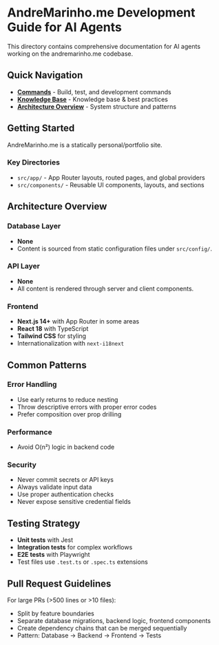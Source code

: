 # AndreMarinho.me Development Guide for AI Agents

This directory contains comprehensive documentation for AI agents working on the andremarinho.me codebase.

## Quick Navigation

- **[Commands](commands.md)** - Build, test, and development commands
- **[Knowledge Base](knowledge-base.md)** - Knowledge base & best practices
- **[Architecture Overview](#architecture-overview)** - System structure and patterns

## Getting Started

AndreMarinho.me is a statically personal/portfolio site.

### Key Directories

- `src/app/` - App Router layouts, routed pages, and global providers
- `src/components/` - Reusable UI components, layouts, and sections

## Architecture Overview

### Database Layer

- **None**
- Content is sourced from static configuration files under `src/config/`.

### API Layer

- **None**
- All content is rendered through server and client components.

### Frontend

- **Next.js 14+** with App Router in some areas
- **React 18** with TypeScript
- **Tailwind CSS** for styling
- Internationalization with `next-i18next`

## Common Patterns

### Error Handling

- Use early returns to reduce nesting
- Throw descriptive errors with proper error codes
- Prefer composition over prop drilling

### Performance

- Avoid O(n²) logic in backend code

### Security

- Never commit secrets or API keys
- Always validate input data
- Use proper authentication checks
- Never expose sensitive credential fields

## Testing Strategy

- **Unit tests** with Jest
- **Integration tests** for complex workflows
- **E2E tests** with Playwright
- Test files use `.test.ts` or `.spec.ts` extensions

## Pull Request Guidelines

For large PRs (>500 lines or >10 files):

- Split by feature boundaries
- Separate database migrations, backend logic, frontend components
- Create dependency chains that can be merged sequentially
- Pattern: Database → Backend → Frontend → Tests
